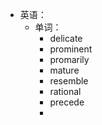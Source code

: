 - 英语：
	- 单词：
		- delicate
		- prominent
		- promarily
		- mature
		- resemble
		- rational
		- precede
		-